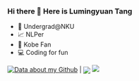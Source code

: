 ### Hi there 👋 Here is Lumingyuan Tang

- 🤔 Undergrad@NKU
- 📈 NLPer
- 🏀 Kobe Fan
- 💻 Coding for fun

[![Data about my Github](https://github-readme-stats.vercel.app/api?username=Tanglumy&theme=dark)]() | <img align="center" src="https://github-readme-streak-stats.herokuapp.com?user=Tanglumy&hide_border=true&date_format=M%20j%5B%2C%20Y%5D&ring=7EDDCF&fire=7EDDCF" /> 
![](https://komarev.com/ghpvc/?username=Tanglumy)

<!--
**Tanglumy/Tanglumy** is a ✨ _special_ ✨ repository because its `README.md` (this file) appears on your GitHub profile.

Here are some ideas to get you started:

- 🔭 I’m currently working on ...
- 🌱 I’m currently learning ...
- 👯 I’m looking to collaborate on ...
- 🤔 I’m looking for help with ...
- 💬 Ask me about ...
- 📫 How to reach me: ...
- 😄 Pronouns: ...
- ⚡ Fun fact: ...
-->
